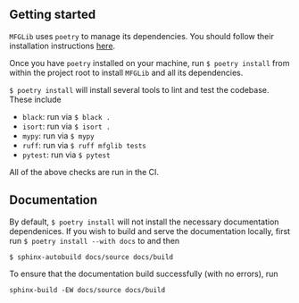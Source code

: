 ## Getting started

`MFGLib` uses `poetry` to manage its dependencies. You should follow their installation
instructions [here](https://python-poetry.org/docs/#installation). 

Once you have `poetry` installed on your machine, run `$ poetry install` from within the project
root to install `MFGLib` and all its dependencies. 

`$ poetry install` will install several tools to lint and test the codebase. These include

- `black`: run via `$ black .`
- `isort`: run via `$ isort .`
- `mypy`: run via `$ mypy`
- `ruff`: run via `$ ruff mfglib tests` 
- `pytest`: run via `$ pytest`

All of the above checks are run in the CI.

## Documentation

By default, `$ poetry install` will not install the necessary documentation dependenices. If you wish to build and 
serve the documentation locally, first run `$ poetry install --with docs` to and then

```shell
$ sphinx-autobuild docs/source docs/build
```

To ensure that the documentation build successfully (with no errors), run

```shell
sphinx-build -EW docs/source docs/build
```
